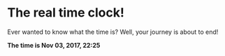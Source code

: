 # The real time clock!

Ever wanted to know what the time is? Well, your journey is about to end!

**The time is Nov 03, 2017, 22:25**